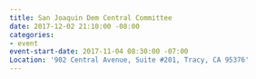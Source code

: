 ```yaml
---
title: San Joaquin Dem Central Committee
date: 2017-12-02 21:10:00 -08:00
categories:
- event
event-start-date: 2017-11-04 08:30:00 -07:00
Location: '902 Central Avenue, Suite #201, Tracy, CA 95376'
---
```


